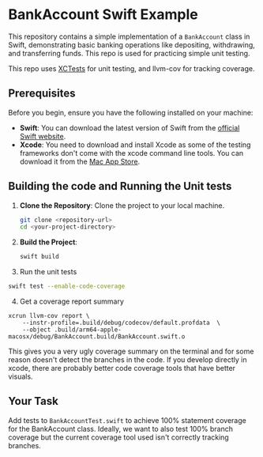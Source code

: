 # BankAccount Swift Example

This repository contains a simple implementation of a `BankAccount` class in Swift, demonstrating basic banking operations like depositing, withdrawing, and transferring funds. This repo is used for practicing simple unit testing.

This repo uses [XCTests](https://developer.apple.com/documentation/xctest/) for unit testing, and llvm-cov for tracking coverage.

## Prerequisites

Before you begin, ensure you have the following installed on your machine:

- **Swift**: You can download the latest version of Swift from the [official Swift website](https://swift.org/download/).
- **Xcode**: You need to download and install Xcode as some of the testing frameworks don't come with the xcode command line tools. You can download it from the [Mac App Store](https://apps.apple.com/us/app/xcode/id497799835?mt=12).

## Building the code and Running the Unit tests

1. **Clone the Repository**: Clone the project to your local machine.
    ```bash
    git clone <repository-url>
    cd <your-project-directory>
    ```

2. **Build the Project**: 
    ```bash
    swift build
    ```

3. Run the unit tests

```bash
swift test --enable-code-coverage
```

4. Get a coverage report summary

```
xcrun llvm-cov report \
    --instr-profile=.build/debug/codecov/default.profdata  \
    --object .build/arm64-apple-macosx/debug/BankAccount.build/BankAccount.swift.o
```

This gives you a very ugly coverage summary on the terminal and for some reason doesn't detect the branches in the code. If you develop directly in xcode, there are probably better code coverage tools that have better visuals.

## Your Task

Add tests to `BankAccountTest.swift` to achieve 100% statement coverage for the BankAccount class. Ideally, we want to also test 100% branch coverage but the current coverage tool used isn't correctly tracking branches.

